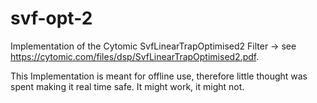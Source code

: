 # svf-opt-2

Implementation of the Cytomic SvfLinearTrapOptimised2 Filter -> see https://cytomic.com/files/dsp/SvfLinearTrapOptimised2.pdf.

This Implementation is meant for offline use, therefore little thought was spent making it real time safe. It might work, it might not.
